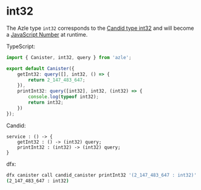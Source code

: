 # int32

The Azle type `int32` corresponds to the [Candid type int32](https://internetcomputer.org/docs/current/references/candid-ref#type-natn-and-intn) and will become a [JavaScript Number](https://developer.mozilla.org/en-US/docs/Web/JavaScript/Reference/Global_Objects/Number) at runtime.

TypeScript:

```typescript
import { Canister, int32, query } from 'azle';

export default Canister({
    getInt32: query([], int32, () => {
        return 2_147_483_647;
    }),
    printInt32: query([int32], int32, (int32) => {
        console.log(typeof int32);
        return int32;
    })
});
```

Candid:

```
service : () -> {
    getInt32 : () -> (int32) query;
    printInt32 : (int32) -> (int32) query;
}
```

dfx:

```bash
dfx canister call candid_canister printInt32 '(2_147_483_647 : int32)'
(2_147_483_647 : int32)
```

